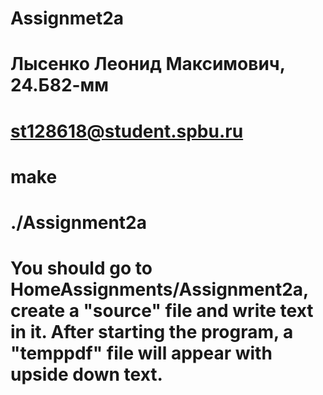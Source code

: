 # Assignmet2a
# Лысенко Леонид Максимович, 24.Б82-мм
# st128618@student.spbu.ru
# make
# ./Assignment2a
# You should go to HomeAssignments/Assignment2a, create a "source" file and write text in it. After starting the program, a "temppdf" file will appear with upside down text.
